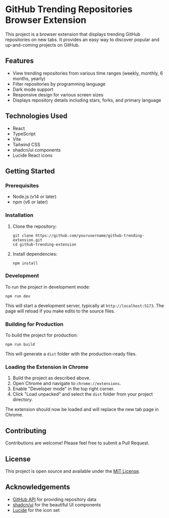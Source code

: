 # GitHub Trending Repositories Browser Extension

This project is a browser extension that displays trending GitHub repositories on new tabs. It provides an easy way to discover popular and up-and-coming projects on GitHub.

## Features

- View trending repositories from various time ranges (weekly, monthly, 6 months, yearly)
- Filter repositories by programming language
- Dark mode support
- Responsive design for various screen sizes
- Displays repository details including stars, forks, and primary language

## Technologies Used

- React
- TypeScript
- Vite
- Tailwind CSS
- shadcn/ui components
- Lucide React icons

## Getting Started

### Prerequisites

- Node.js (v14 or later)
- npm (v6 or later)

### Installation

1. Clone the repository:
   ```
   git clone https://github.com/yourusername/github-trending-extension.git
   cd github-trending-extension
   ```

2. Install dependencies:
   ```
   npm install
   ```

### Development

To run the project in development mode:

```
npm run dev
```

This will start a development server, typically at `http://localhost:5173`. The page will reload if you make edits to the source files.

### Building for Production

To build the project for production:

```
npm run build
```

This will generate a `dist` folder with the production-ready files.

### Loading the Extension in Chrome

1. Build the project as described above.
2. Open Chrome and navigate to `chrome://extensions`.
3. Enable "Developer mode" in the top right corner.
4. Click "Load unpacked" and select the `dist` folder from your project directory.

The extension should now be loaded and will replace the new tab page in Chrome.

## Contributing

Contributions are welcome! Please feel free to submit a Pull Request.

## License

This project is open source and available under the [MIT License](LICENSE).

## Acknowledgements

- [GitHub API](https://docs.github.com/en/rest) for providing repository data
- [shadcn/ui](https://ui.shadcn.com/) for the beautiful UI components
- [Lucide](https://lucide.dev/) for the icon set